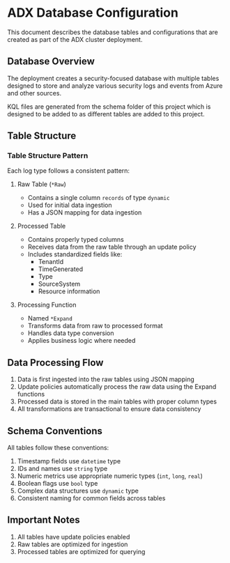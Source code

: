 # ADX Database Configuration

This document describes the database tables and configurations that are created as part of the ADX cluster deployment.

## Database Overview

The deployment creates a security-focused database with multiple tables designed to store and analyze various security logs and events from Azure and other sources.

KQL files are generated from the schema folder of this project which is designed to be added to as different tables are added to this project.

## Table Structure

### Table Structure Pattern

Each log type follows a consistent pattern:

1. Raw Table (`*Raw`)
   
   - Contains a single column `records` of type `dynamic`
   - Used for initial data ingestion
   - Has a JSON mapping for data ingestion

2. Processed Table
   
   - Contains properly typed columns
   - Receives data from the raw table through an update policy
   - Includes standardized fields like:
     - TenantId
     - TimeGenerated
     - Type
     - SourceSystem
     - Resource information

3. Processing Function
   
   - Named `*Expand`
   - Transforms data from raw to processed format
   - Handles data type conversion
   - Applies business logic where needed

## Data Processing Flow

1. Data is first ingested into the raw tables using JSON mapping
2. Update policies automatically process the raw data using the Expand functions
3. Processed data is stored in the main tables with proper column types
4. All transformations are transactional to ensure data consistency

## Schema Conventions

All tables follow these conventions:

1. Timestamp fields use `datetime` type
2. IDs and names use `string` type
3. Numeric metrics use appropriate numeric types (`int`, `long`, `real`)
4. Boolean flags use `bool` type
5. Complex data structures use `dynamic` type
6. Consistent naming for common fields across tables

## Important Notes

1. All tables have update policies enabled
2. Raw tables are optimized for ingestion
3. Processed tables are optimized for querying